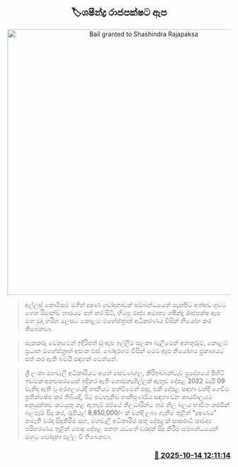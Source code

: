 <p align='center'><b><h2 align='center' title='Bail granted to Shashindra Rajapaksa'>🏷ශෂීන්ද්‍ර රාජපක්ෂට ඇප</h2></b></p>
<p align='center'><img src='https://helakuru.sgp1.cdn.digitaloceanspaces.com/esana/images/lib/shashindra-rajapaksha-jkj.jpg' width='600' alt='Bail granted to Shashindra Rajapaksa'></p>

> අල්ලස් කොමිසම මගින් දූෂණ චෝදනාවක් සම්බන්ධයෙන් සැකපිට අත්අඩංගුවට ගෙන රිමාන්ඩ් භාරයට පත් කර සිටි, හිටපු රාජ්‍ය අමාත්‍ය ශෂීන්ද්‍ර රාජපක්ෂ ඇප මත මුදා හරින ලෙසට කොළඹ මහේස්ත්‍රාත් අධිකරණය විසින් නියෝග කර තිබෙනවා.

> සැකකරු වෙනුවෙන් ඉදිරිපත් වූ ඇප ඉල්ලීම සලකා බැලීමෙන් අනතුරුව, කොළඹ ප්‍රධාන මහේස්ත්‍රාත් අසංක එස්. බෝදරගම විසින් මෙම ඇප නියෝගය ප්‍රකාශයට පත් කර ඇති බවයි සඳහන් වෙන්නේ.

> ශ්‍රී ලංකා මහවැලි අධිකාරියට අයත් සෙවණගල, කිරිඉබ්බන්වැව ප්‍රදේශයේ පිහිටි ඉඩමක අනවසරයෙන් ඉදිකර ඇති ගොඩනැගිල්ලක් ඇතුළු දේපළ 2022 මැයි 09 වැනිදා ඇති වූ අරගලයේදී හානියට පත්වීමෙන් පසු, එකී දේපළ සඳහා වන්දි ගෙවීම ප්‍රතික්ෂේප කර තිබියදී, ඊට පටහැනිව හානිපූර්ණය සඳහා වන කාර්යාලයට අනුයුක්තව කටයුතු කළ ඇතැම් රජයේ නිලධාරින්ට තම නිල බලය භාවිත කරමින් බලපෑම් සිදු කර, රුපියල් 8,850,000/- ක් වන්දි ලබා ගැනීම තුළින් "දූෂණය" නමැති වරද සිදුකිරීම සහ, මහවැලි අධිකාරිය සතු දේපළක් සාපරාධී සාවද්‍ය පරිහරණය තුළින් පොදු දේපළ පනත යටතේ වරදක් සිදු කිරීම සම්බන්ධයෙන් ඔහුට චෝදනා එල්ල වී තිබෙනවා.



<h3 align='right'><a href='https://www.helakuru.lk/esana/p/114478/'>📅 2025-10-14 12:11:14</a></h3>
